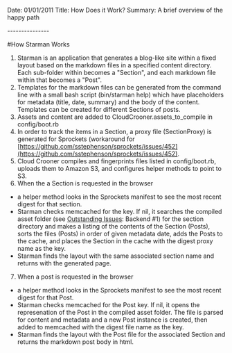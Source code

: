 Date: 01/01/2011 
Title: How Does it Work? 
Summary: A brief overview of the happy path 

*-----*-----*-----*

#How Starman Works

1. Starman is an application that generates a blog-like site within a fixed layout based on the markdown files in a specified content directory. Each sub-folder within becomes a "Section", and each markdown file within that becomes a "Post". 
2. Templates for the markdown files can be generated from the command line with a small bash script (bin/starman help) which have placeholders for metadata (title, date, summary) and the body of the content. Templates can be created for different Sections of posts.
3. Assets and content are added to CloudCrooner.assets\_to\_compile in config/boot.rb 
4. In order to track the items in a Section, a proxy file (SectionProxy) is generated for Sprockets (workaround for [https://github.com/sstephenson/sprockets/issues/452](https://github.com/sstephenson/sprockets/issues/452). 
5. Cloud Crooner compiles and fingerprints files listed in config/boot.rb, uploads them to Amazon S3, and configures helper methods to point to S3. 
6. When the a Section is requested in the browser
  * a helper method looks in the Sprockets manifest to see the most recent digest for that section.
  * Starman checks memcached for the key. If nil, it searches the compiled asset folder (see [Outstanding Issues](outstanding_issues): Backend #1) for the section directory and makes a listing of the contents of the Section (Posts), sorts the files (Posts) in order of given metadata date, adds the Posts to the cache, and places the Section in the cache with the digest proxy name as the key.
  * Starman finds the layout with the same associated section name and returns with the generated page.
7. When a post is requested in the browser
  * a helper method looks in the Sprockets manifest to see the most recent digest for that Post.
  * Starman checks memcached for the Post key. If nil, it opens the represenation of the Post in the compiled asset folder. The file is parsed for content and metadata and a new Post instance is created, then added to memcached with the digest file name as the key. 
  * Starman finds the layout with the Post file for the associated Section and returns the markdown post body in html. 
